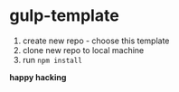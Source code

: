 # gulp-template

1. create new repo - choose this template
2. clone new repo to local machine
3. run ```npm install```

**happy hacking**